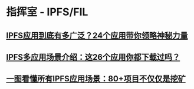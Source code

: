 # 指挥室 - IPFS/FIL



## [IPFS应用到底有多广泛？24个应用带你领略神秘力量](https://zhuanlan.zhihu.com/p/99583718)

## [IPFS多应用场景介绍：这26个应用你都下载过吗？](https://zhuanlan.zhihu.com/p/112503120)

## [一图看懂所有IPFS应用场景：80+项目不仅仅是挖矿](https://www.8btc.com/media/385907)

